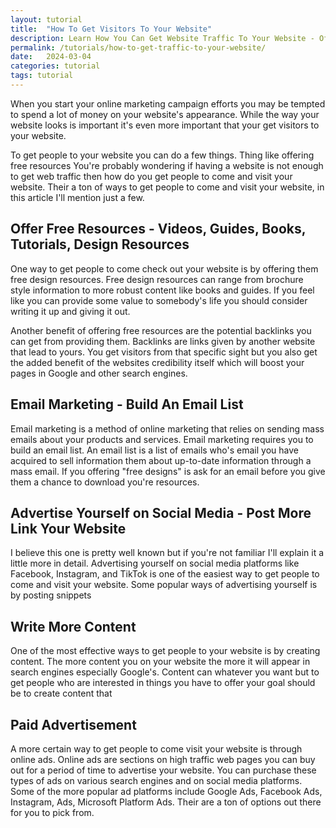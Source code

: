 ```yaml
---
layout: tutorial
title:  "How To Get Visitors To Your Website"
description: Learn How You Can Get Website Traffic To Your Website - Offering Free Resources - Email Marketing - Paid Ads - Search Engine Optimization
permalink: /tutorials/how-to-get-traffic-to-your-website/
date:   2024-03-04
categories: tutorial
tags: tutorial
---
```


When you start your online marketing campaign efforts you may be tempted to spend a lot of money on your website's appearance. While the way your website looks is important it's even more important that your get visitors to your website.

To get people to your website you can do a few things. Thing like offering free resources 
You're probably wondering if having a website is not enough to get web traffic then how do you get people to come and visit your website. Their a ton of ways to get people to come and visit your website, in this article I'll mention just a few.

## Offer Free Resources - Videos, Guides, Books, Tutorials, Design Resources 
One way to get people to come check out your website is by offering them free design resources. Free design resources can range from brochure style information to more robust content like books and guides. If you feel like you can provide some value to somebody's life you should consider writing it up and giving it out.

Another benefit of offering free resources are the potential backlinks you can get from providing them. Backlinks are links given by another website that lead to yours. You get visitors from that specific sight but you also get the added benefit of the websites credibility itself which will boost your pages in Google and other search engines.

## Email Marketing - Build An Email List
Email marketing is a method of online marketing that relies on sending mass emails about your products and services. Email marketing requires you to build an email list. An email list is a list of emails  who's email you have acquired to sell information them about up-to-date information through a mass email. If you  offering "free designs" is ask for an email before you give them a chance to download you're resources. 

## Advertise Yourself on Social Media - Post More Link Your Website
I believe this one is pretty well known but if you're not familiar I'll explain it a little more in detail. Advertising yourself on social media platforms like Facebook, Instagram, and TikTok is one of the easiest way to get people to come and visit your website. Some popular ways of advertising yourself is by posting snippets 

## Write More Content
One of the most effective ways to get people to your website is by creating content. The more content you on your website the more it will appear in search engines especially Google's. Content can whatever you want but to get people who are interested in things you have to offer your goal should be to create content that 

## Paid Advertisement
A more certain way to get people to come visit your website is through online ads. Online ads are sections on high traffic web pages you can buy out for a period of time to advertise your website.  You can purchase these types of ads on various search engines and on social media platforms. Some of the more popular ad platforms include Google Ads, Facebook Ads, Instagram, Ads, Microsoft Platform Ads. Their are a ton of options out there for you to pick from. 

